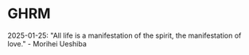 # GHRM

2025-01-25: "All life is a manifestation of the spirit, the manifestation of love." - Morihei Ueshiba